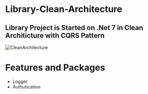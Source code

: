 # Library-Clean-Architecture
##  Library Project is Started on .Net 7 in Clean Architicture with CQRS Pattern
![CleanArchitecture](https://github.com/KTajerbashi/Library-Clean-Architecture/assets/89404392/1a4967ec-8901-4999-a395-06c82e29168e)

<h1>Features and Packages</h1>
<ul>
  <li>Logger</li>
  <li>Authutication</li>
</ul>
